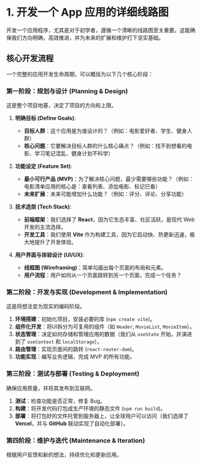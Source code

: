 # 1. 开发一个 App 应用的详细线路图

开发一个应用程序，尤其是对于初学者，遵循一个清晰的线路图至关重要。这能确保我们方向明确，高效推进，并为未来的扩展和维护打下坚实基础。

## 核心开发流程

一个完整的应用开发生命周期，可以概括为以下几个核心阶段：

### **第一阶段：规划与设计 (Planning & Design)**

这是整个项目地基，决定了项目的方向和上限。

1.  **明确目标 (Define Goals)**:
    *   **目标人群**：这个应用是为谁设计的？（例如：电影爱好者、学生、健身人群）
    *   **核心问题**：它要解决目标人群的什么核心痛点？（例如：找不到想看的电影、学习笔记混乱、健身计划不科学）

2.  **功能设定 (Feature Set)**:
    *   **最小可行产品 (MVP)**：为了解决核心问题，最少需要哪些功能？（例如：电影清单应用的核心是：查看列表、添加电影、标记已看）
    *   **未来扩展**：未来可能增加什么功能？（例如：评分、评论、分享功能）

3.  **技术选型 (Tech Stack)**:
    *   **前端框架**：我们选择了 **React**，因为它生态丰富、社区活跃，是现代 Web 开发的主流选择。
    *   **开发工具**：我们使用 **Vite** 作为构建工具，因为它启动快、热更新迅速，极大地提升了开发体验。

4.  **用户界面与体验设计 (UI/UX)**:
    *   **线框图 (Wireframing)**：简单勾画出每个页面的布局和元素。
    *   **用户流程**：用户如何从一个页面跳转到另一个页面，完成一个任务？

### **第二阶段：开发与实现 (Development & Implementation)**

这是将想法变为现实的编码阶段。

1.  **环境搭建**：初始化项目，安装必要的库 (`npm create vite`)。
2.  **组件化开发**：将UI拆分为可复用的组件（如 `Header`, `MovieList`, `MovieItem`）。
3.  **状态管理**：决定如何存储和管理应用的数据（我们从 `useState` 开始，并演进到了 `useContext` 和 `localStorage`）。
4.  **路由管理**：实现页面间的跳转 (`react-router-dom`)。
5.  **功能实现**：编写业务逻辑，完成 MVP 的所有功能。

### **第三阶段：测试与部署 (Testing & Deployment)**

确保应用质量，并将其发布到互联网。

1.  **测试**：检查功能是否正常，修复 Bug。
2.  **构建**：将开发代码打包成生产环境的静态文件 (`npm run build`)。
3.  **部署**：将打包好的文件托管到服务器上，让全球用户可以访问（我们选择了 **Vercel**，并与 **GitHub** 联动实现了自动化部署）。

### **第四阶段：维护与迭代 (Maintenance & Iteration)**

根据用户反馈和新的想法，持续优化和更新应用。
